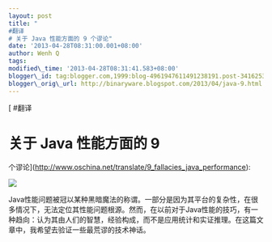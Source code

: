 ```yaml
--- 
layout: post 
title: "
#翻译
# 关于 Java 性能方面的 9 个谬论" 
date: '2013-04-28T08:31:00.001+08:00' 
author: Wenh Q
tags:
modified\_time: '2013-04-28T08:31:41.583+08:00' 
blogger\_id: tag:blogger.com,1999:blog-4961947611491238191.post-3416253683751132901
blogger\_orig\_url: http://binaryware.blogspot.com/2013/04/java-9.html
--- 
```

[
#翻译
# 关于 Java 性能方面的 9
个谬论](http://www.oschina.net/translate/9_fallacies_java_performance):

![](http://static.oschina.net/uploads/space/2013/0425/083714_Kggq_12.jpg)

Java性能问题被冠以某种黑暗魔法的称谓。一部分是因为其平台的复杂性，在很多情况下，无法定位其性能问题根源。然而，在以前对于Java性能的技巧，有一种趋向：认为其由人们的智慧，经验构成，而不是应用统计和实证推理。在这篇文章中，我希望去验证一些最荒谬的技术神话。
